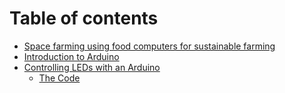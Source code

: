 # Table of contents

* [Space farming using food computers for sustainable farming](README.md)
* [Introduction to Arduino](introduction-to-arduino-programming.md)
* [Controlling LEDs with an Arduino](controlling-leds-with-an-arduino/README.md)
  * [The Code](controlling-leds-with-an-arduino/the-code.md)

